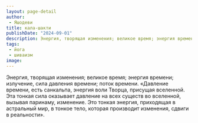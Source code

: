 ```yaml
---
layout: page-detail
author:
 - Яшодеви
title: кала-шакти
publishDate: "2024-09-01"
description: Энергия, творящая изменения; великое время; энергия времени; излучение, сила давления времени; поток времени.
tags:
 - йога
 - шиваизм
image: 
---
```


Энергия, творящая изменения; великое время; энергия времени; излучение, сила давления времени; поток времени.
	«Давление времени, есть санкальпа, энергия воли Творца, присущая вселенной. Эта тонкая сила оказывает давление на всех существ во вселенной, вызывая паринаму, изменение. Это тонкая энергия, приходящая в астральный мир, в тонкое тело, которая производит изменения, сдвиги в реальности».

